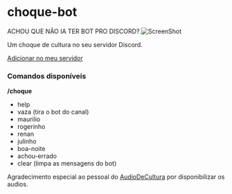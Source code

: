 # choque-bot
ACHOU QUE NÃO IA TER BOT PRO DISCORD?
![ScreenShot](https://i2.wp.com/www.metafictions.com/wp-content/uploads/2018/01/WhatsApp-Image-2018-01-09-at-14.11.45.jpeg?resize=720%2C470&ssl=1)

Um choque de cultura no seu servidor Discord.

[Adicionar no meu servidor](https://discordapp.com/oauth2/authorize?client_id=431889217795129355&scope=bot&permissions=3168256)

### Comandos disponíveis

**/choque**
 - help
 - vaza (tira o bot do canal)
 - maurilio
 - rogerinho
 - renan
 - julinho
 - boa-noite
 - achou-errado
 - clear (limpa as mensagens do bot)

Agradecimento especial ao pessoal do [AudioDeCultura](https://github.com/lagemanngui/audiodecultura) por disponibilizar os audios.
